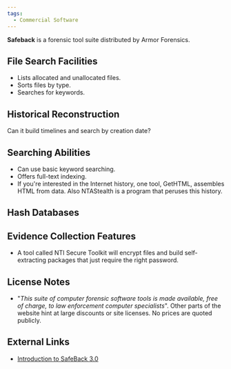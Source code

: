 ```yaml
---
tags:
  - Commercial Software
---
```

**Safeback** is a forensic tool suite distributed by Armor Forensics.

## File Search Facilities

- Lists allocated and unallocated files.
- Sorts files by type.
- Searches for keywords.

## Historical Reconstruction

Can it build timelines and search by creation date?

## Searching Abilities

- Can use basic keyword searching.
- Offers full-text indexing.
- If you're interested in the Internet history, one tool, GetHTML, assembles
  HTML from data. Also NTAStealth is a program that peruses this history.

## Hash Databases

## Evidence Collection Features

- A tool called NTI Secure Toolkit will encrypt files and build self-extracting
  packages that just require the right password.

## License Notes

- "*This suite of computer forensic software tools is made available,
  free of charge, to law enforcement computer specialists*". Other parts
  of the website hint at large discounts or site licenses. No prices are
  quoted publicly.

## External Links

* [Introduction to SafeBack 3.0](http://www.forensics-intl.com/safeback.html)
